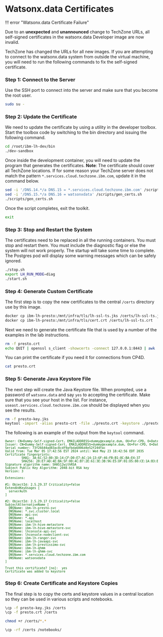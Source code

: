 # Watsonx.data Certificates

!!! error "Watsonx.data Certificate Failure"

Due to an **unexpected** and **unannounced** change to TechZone URLs, all self-signed certificates in the watsonx.data Developer image are now invalid.

TechZone has changed the URLs for all new images. If you are attempting to connect to the watsonx.data system from outside the virtual machine, you will need to run the following commands to fix the self-signed certificate. 

### Step 1: Connect to the Server

Use the SSH port to connect into the server and make sure that you become the root user.

```bash
sudo su -
```

### Step 2: Update the Certificate

We need to update the certificate by using a utility in the developer toolbox.  Start the toolbox code by switching to the bin directory and issuing the following command.
```bash
cd /root/ibm-lh-dev/bin
./dev-sandbox
```

Once inside the development container, you will need to update the program that generates the certificates. **Note**: The certificate should cover all TechZone locations. If for some reason your TechZone server does not match the pattern `*.services.cloud.techzone.ibm.com`, update it in the command below.

```bash
sed -i '/DNS.14.*/a DNS.15 = *.services.cloud.techzone.ibm.com' /scripts/gen_certs.sh
sed -i '/DNS.15.*/a DNS.16 = watsonxdata' /scripts/gen_certs.sh
./scripts/gen_certs.sh
```

Once the script completes, exit the toolkit.

```bash
exit
```

### Step 3: Stop and Restart the System

The certificates need to be replaced in all the running containers. You must stop and restart them. You must include the diagnostic flag or else the system will not work properly. The startup will take some time to complete. The Postgres pod will display some warning messages which can be safely ignored.

```bash
./stop.sh
export LH_RUN_MODE=diag
./start.sh 
```

### Step 4: Generate Custom Certificate

The first step is to copy the new certificates to the central `/certs` directory use by this image.

```bash
docker cp ibm-lh-presto:/mnt/infra/tls/lh-ssl-ts.jks /certs/lh-ssl-ts.jks
docker cp ibm-lh-presto:/mnt/infra/tls/cert.crt /certs/lh-ssl-ts.crt
```

Next we need to generate the certificate file that is used by a number of the examples in the lab instructions.

```bash
rm -f presto.crt
echo QUIT | openssl s_client -showcerts -connect 127.0.0.1:8443 | awk '/-----BEGIN CERTIFICATE-----/ {p=1}; p; /-----END CERTIFICATE-----/ {p=0}' > presto.crt
```

You can print the certificate if you need it for connections from CP4D.

```bash
cat presto.crt
```

### Step 5: Generate Java Keystore File

The next step will create the Java Keystore file. When prompted, use a password of `watsonx.data` and say `yes` to accepting the certificate. Make sure that you see your host in the list. For instance, `useast.services.cloud.techzone.ibm.com` should be displayed when you see the results.

```bash
rm -f presto-key.jks
keytool -import -alias presto-crt -file ./presto.crt -keystore ./presto-key.jks
```

The following is an example of the output from the `keytool` command.

<pre style="font-size: small; color: darkgreen; overflow: auto">
Owner: CN=Dummy-Self-signed-Cert, EMAILADDRESS=dummy@example.dum, OU=For-CPD, O=Data and AI, L=Home-Town, ST=XX, C=YY
Issuer: CN=Dummy-Self-signed-Cert, EMAILADDRESS=dummy@example.dum, OU=For-CPD, O=Data and AI, L=Home-Town, ST=XX, C=YY
Serial number: 73f26644ad83ac8cdf9afbda6006d4e52f244fac
Valid from: Tue Mar 05 17:42:56 EST 2024 until: Wed May 23 18:42:56 EDT 2035
Certificate fingerprints:
         SHA1: 3A:6C:52:80:3D:14:CF:D0:E7:AC:14:13:6F:46:FB:B1:8C:BA:E4:37
         SHA256: 28:E7:AD:4E:BA:5F:00:4C:B7:2E:61:3E:3B:96:E5:DF:01:D5:80:CE:1A:B3:EF:B7:86:11:26:4A:B6:7C:90:8A
Signature algorithm name: SHA512withRSA
Subject Public Key Algorithm: 2048-bit RSA key
Version: 3

Extensions: 

#1: ObjectId: 2.5.29.37 Criticality=false
ExtendedKeyUsages [
  serverAuth
]

#2: ObjectId: 2.5.29.17 Criticality=false
SubjectAlternativeName [
  DNSName: ibm-lh-presto-svc
  DNSName: *.svc.cluster.local
  DNSName: api-svc
  DNSName: *.api
  DNSName: localhost
  DNSName: ibm-lh-hive-metastore
  DNSName: ibm-lh-hive-metastore-svc
  DNSName: lhconsole-api-svc
  DNSName: lhconsole-nodeclient-svc
  DNSName: ibm-lh-ranger-svc
  DNSName: ibm-lh-javaapi-svc
  DNSName: ibm-lh-prestissimo-svc
  DNSName: ibm-lh-qhmm
  DNSName: ibm-lh-qhmm-svc
  DNSName: *.services.cloud.techzone.ibm.com
  DNSName: watsonxdata
]

Trust this certificate? [no]:  yes
Certificate was added to keystore
</pre>

### Step 6: Create Certificate and Keystore Copies

The final step is to copy the certs and keystore values in a central location so they can be used in various scripts and notebooks.

```bash
\cp -f presto-key.jks /certs
\cp -f presto.crt /certs

chmod +r /certs/*.*

\cp -rf /certs /notebooks/
```